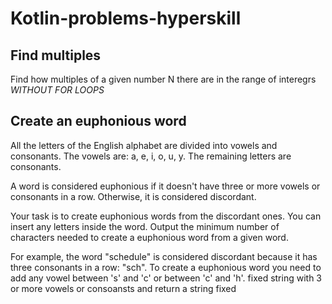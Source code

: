 # Kotlin-problems-hyperskill
## Find multiples
Find how multiples of a given number N there are in the range of interegrs *WITHOUT FOR LOOPS*

## Create an euphonious word
All the letters of the English alphabet are divided into vowels and consonants.
The vowels are: a, e, i, o, u, y.
The remaining letters are consonants.

A word is considered euphonious if it doesn't have three or more vowels or consonants in a row. Otherwise, it is considered discordant.

Your task is to create euphonious words from the discordant ones. You can insert any letters inside the word. Output the minimum number of characters needed to create a euphonious word from a given word.

For example, the word "schedule" is considered discordant because it has three consonants in a row: "sch". To create a euphonious word you need to add any vowel between 's' and 'c' or between 'c' and 'h'.
fixed string with 3 or more vowels or consoansts and return a string fixed
